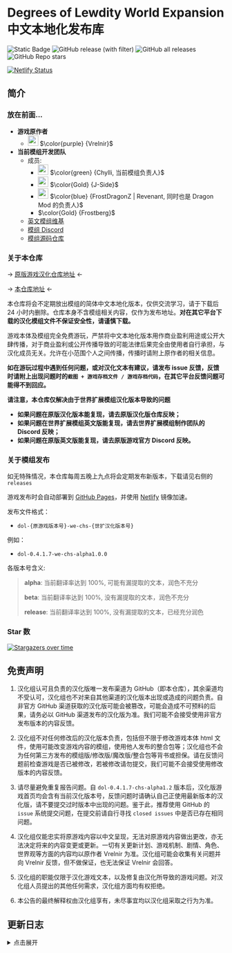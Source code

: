 # Degrees of Lewdity World Expansion 中文本地化发布库

![Static Badge](https://img.shields.io/badge/Author-Chylli-green?link=https%3A%2F%2Fvrelnir.blogspot.com%2F)
![GitHub release (with filter)](https://img.shields.io/github/v/release/Eltirosto/Degrees-of-Lewdity-World-Expansion-Chinese-Localization?link=https%3A%2F%2Fgithub.com%2FEltirosto%2FDegrees-of-Lewdity-World-Expansion-Chinese-Localization%2Freleases%2Flatest)
![GitHub all releases](https://img.shields.io/github/downloads/Eltirosto/Degrees-of-Lewdity-World-Expansion-Chinese-Localization/total?link=https%3A%2F%2Fgithub.com%2FEltirosto%2FDegrees-of-Lewdity-World-Expansion-Chinese-Localization%2Freleases%2Flatest)
![GitHub Repo stars](https://img.shields.io/github/stars/Eltirosto/Degrees-of-Lewdity-World-Expansion-Chinese-Localization)

[![Netlify Status](https://api.netlify.com/api/v1/badges/810b0eb0-462b-47ca-a1bc-aa7e245125aa/deploy-status)](https://app.netlify.com/sites/heartfelt-douhua-6a754d/deploys)

## 简介
### 放在前面...
- <b>游戏原作者</b>
  - <img decoding="async" src="https://gitgud.io/uploads/-/system/user/avatar/9096/avatar.png?width=400" width="24">  $\color{purple} {Vrelnir}$
- <b>当前模组开发团队</b>
  - 成员:
    - <img decoding="async" src="https://gitgud.io/uploads/-/system/user/avatar/25293/avatar.png?width=400" width="24"> $\color{green} {Chylli, 当前模组负责人}$
    - <img decoding="async" src="https://gitgud.io/uploads/-/system/user/avatar/44574/avatar.png?width=400" width="24"> $\color{Gold} {J-Side}$
    - <img decoding="async" src="https://gitgud.io/uploads/-/system/user/avatar/25929/avatar.png?width=400" width="24"> $\color{blue} {FrostDragonZ | Revenant, 同时也是 Dragon Mod 的负责人}$
    - $\color{Gold} {Frostberg}$
  - [英文模组维基][wiki-en]
  - [模组 Discord][discord]
  - [模组源码仓库][gitgud]

### 关于本仓库
-> [原版游戏汉化仓库地址][github-dol] <-

-> [本仓库地址][github-we] <- 

本仓库将会不定期放出模组的简体中文本地化版本，仅供交流学习，请于下载后 24 小时内删除。仓库本身不含模组相关内容，仅作为发布地址。**对在其它平台下载的汉化模组文件不保证安全性，请谨慎下载。**

游戏本体及模组完全免费游玩，严禁将中文本地化版本用作商业盈利用途或公开大肆传播，对于商业盈利或公开传播导致的可能法律后果完全由使用者自行承担，与汉化成员无关。允许在小范围个人之间传播，传播时请附上原作者的相关信息。

**如在游玩过程中遇到任何问题，或对汉化文本有建议，请发布 issue 反馈，反馈时请附上出现问题时的`截图 + 游戏存档文件 / 游戏存档代码`，在其它平台反馈问题可能得不到回应。**

**请注意，本仓库仅解决由于世界扩展模组汉化版本导致的问题**
- **如果问题在原版汉化版本能复现，请去原版汉化版仓库反映；**
- **如果问题在世界扩展模组英文版能复现，请去世界扩展模组制作团队的 Discord 反映；**
- **如果问题在原版英文版能复现，请去原版游戏官方 Discord 反映。**

### 关于模组发布
如无特殊情况，本仓库每周五晚上九点将会定期发布新版本，下载请见右侧的 `releases`

游戏发布时会自动部署到 [GitHub Pages][ghpages]，并使用 [Netlify][netlify] 镜像加速。

发布文件格式：
- `dol-{原游戏版本号}-we-chs-{世扩汉化版本号}`

例如：
- `dol-0.4.1.7-we-chs-alpha1.0.0`

各版本号含义:
> __alpha__: 当前翻译率达到 100%, 可能有漏提取的文本，润色不充分
> 
> __beta__: 当前翻译率达到 100%, 没有漏提取的文本，润色不充分
> 
> __release__: 当前翻译率达到 100%, 没有漏提取的文本，已经充分润色


### Star 数

[![Stargazers over time](https://starchart.cc/Eltirosto/Degrees-of-Lewdity-World-Expansion-Chinese-Localization.svg)](https://starchart.cc/Eltirosto/Degrees-of-Lewdity-World-Expansion-Chinese-Localization)



## 免责声明

1. 汉化组认可且负责的汉化版唯一发布渠道为 GitHub（即本仓库），其余渠道均不受认可，汉化组也不对来自其他渠道的汉化版本出现或造成的问题负责。自非官方 GitHub 渠道获取的汉化版可能会被篡改，可能会造成不可预料的后果，请务必以 GitHub 渠道发布的汉化版为准。我们可能不会接受使用非官方发布版本的内容反馈。

2. 汉化组不对任何修改后的汉化版本负责，包括但不限于修改游戏本体 html 文件，使用可能改变游戏内容的模组，使用他人发布的整合包等；汉化组也不会为任何第三方发布的模组版/修改版/魔改版/整合包等背书或担保。请在反馈问题前检查游戏是否已被修改，若被修改请勿提交，我们可能不会接受使用修改版本的内容反馈。

3. 请尽量避免重复报告问题。自 `dol-0.4.1.7-chs-alpha1.2` 版本后，汉化版游戏首页均会含有当前汉化版本号，反馈问题时请确认自己正使用最新版本的汉化版，请不要提交过时版本中出现的问题。鉴于此，推荐使用 GitHub 的 `issue` 系统提交问题，在提交前请自行寻找 `closed issues` 中是否已存在相同问题。

4. 汉化组仅能忠实将原游戏内容以中文呈现，无法对原游戏内容做出更改，亦无法决定将来的内容变更或更新。一切有关更新计划、游戏机制、剧情、角色、世界观等方面的内容均以原作者 Vrelnir 为准。汉化组可能会收集有关问题并向 Vrelnir 反馈，但不做保证，也无法保证 Vrelnir 会回答。

5. 汉化组的职能仅限于汉化游戏文本，以及修复由汉化所导致的游戏问题。对汉化组人员提出的其他任何需求，汉化组方面均有权拒绝。

6. 本公告的最终解释权由汉化组享有，未尽事宜均以汉化组采取之行为为准。


## 更新日志
<details>
<summary>点击展开</summary>

>
> 2023.09.08
> - 发布 `dol-0.4.1.7-we-chs-alpha1.0.0` 版
>   - 初步完成已提取文本的汉化，尚有部分文本未提取，汉化润色不充分
>
>
> 2023.09.10
> - 将汉化版同步部署为可在线游玩 / 作为应用安装到本地的 PWA [@issue/22][issue22]
>   - [GitHub Pages][ghpages] / [Netlify][netlify]
> - 发布 `dol-0.4.1.7-we-chs-alpha1.0.1` 版
>   - 修复了在垃圾场内翻找时触发黏液事件的报错 [@issue/1][issue1]
>   - 修复了一些其他已知问题
>   - 汉化了部分已知未汉化文本

</details>

[blog]: https://vrelnir.blogspot.com/
[wiki-en]: https://degreesoflewdity.miraheze.org/wiki
[gitgud]: https://gitgud.io/Wub/degrees-of-lewdity-world-expansion
[discord]: https://discord.gg/4APXgn4
[github-dol]: https://github.com/Eltirosto/Degrees-of-Lewdity-Chinese-Localization/
[github-we]: https://github.com/Eltirosto/Degrees-of-Lewdity-World-Expansion-Chinese-Localization/
[ghpages]: https://eltirosto.github.io/Degrees-of-Lewdity-World-Expansion-Chinese-Localization/
[netlify]: https://heartfelt-douhua-6a754d.netlify.app

[issue1]: https://github.com/Eltirosto/Degrees-of-Lewdity-World-Expansion-Chinese-Localization/issues/1
